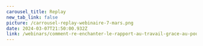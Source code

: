 ```yaml
---
carousel_title: Replay
new_tab_link: false
picture: /carrousel-replay-webinaire-7-mars.png
date: 2024-03-07T21:50:00.932Z
link: /webinars/comment-re-enchanter-le-rapport-au-travail-grace-au-pouvoir-de-l-emerveillement
---
```

